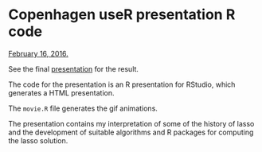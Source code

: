 Copenhagen useR presentation R code
===================================

[February 16, 2016.](http://www.meetup.com/CopenhagenR-useR-Group/events/228068415/)

See the final [presentation](http://nielsrhansen.github.io/useR/lasso.html) for the result. 

The code for the presentation is an 
R presentation for RStudio, which generates a HTML presentation.

The `movie.R` file generates the gif animations.

The presentation contains my interpretation of some of the history 
of lasso and the development of suitable algorithms and R packages for 
computing the lasso solution. 

